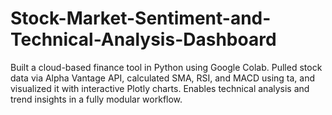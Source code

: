 # Stock-Market-Sentiment-and-Technical-Analysis-Dashboard
Built a cloud-based finance tool in Python using Google Colab. Pulled stock data via Alpha Vantage API, calculated SMA, RSI, and MACD using ta, and visualized it with interactive Plotly charts. Enables technical analysis and trend insights in a fully modular workflow.
